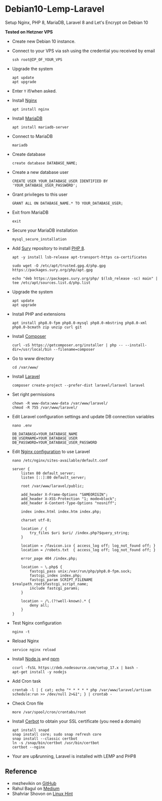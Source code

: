 # Debian10-Lemp-Laravel
Setup Nginx, PHP 8, MariaDB, Laravel 8 and Let's Encrypt on Debian 10

**Tested on Hetzner VPS**

* Create new Debian 10 instance.

* Connect to your  VPS via ssh using the credential you received by email

    ```
    ssh root@IP_OF_YOUR_VPS
    ```

* Upgrade the system

    ```
    apt update
    apt upgrade
    ```

* Enter `Y` if/when asked.

* Install [Nginx](https://www.nginx.com/)

    ```
    apt install nginx
    ```

* Install [MariaDB](https://mariadb.org/)

    ```
    apt install mariadb-server
    ```

* Connect to MariaDB

    ```
    mariadb
    ```

* Create database

    ```
    create database DATABASE_NAME;
    ```

* Create a new database user

    ```
    CREATE USER YOUR_DATABASE_USER IDENTIFIED BY 'YOUR_DATABASE_USER_PASSWORD';
    ```
* Grant privileges to this user

    ```
    GRANT ALL ON DATABASE_NAME.* TO YOUR_DATABASE_USER;
    ```

* Exit from MariaDB

    ```
    exit
    ```
    
* Secure your MariaDB installation

    ```
    mysql_secure_installation
    ```

* Add [Sury](https://deb.sury.org/) repository to install [PHP 8](https://www.php.net/).

    ```
    apt -y install lsb-release apt-transport-https ca-certificates 
    ```

    ```
    sudo wget -O /etc/apt/trusted.gpg.d/php.gpg https://packages.sury.org/php/apt.gpg
    ```

    ```
    echo "deb https://packages.sury.org/php/ $(lsb_release -sc) main" | tee /etc/apt/sources.list.d/php.list
    ```

* Upgrade the system

    ```
    apt update
    apt upgrade
    ```

* Install PHP and extensions

    ```
    apt install php8.0-fpm php8.0-mysql php8.0-mbstring php8.0-xml php8.0-bcmath zip unzip curl git
    ```
    
* Install [Composer](https://getcomposer.org/) 

    ```
    curl -sS https://getcomposer.org/installer | php -- --install-dir=/usr/local/bin --filename=composer
    ```
    
* Go to www directory

    ```
    cd /var/www/
    ```
    
* Install [Laravel](https://laravel.com/)

    ```
    composer create-project --prefer-dist laravel/laravel laravel
    ```

* Set right permissions

    ```
    chown -R www-data:www-data /var/www/laravel/
    chmod -R 755 /var/www/laravel/
    ```

* Edit Laravel configuration settings and update DB connection variables

    ```
    nano .env
    ```

    ```
    DB_DATABASE=YOUR_DATABASE_NAME
    DB_USERNAME=YOUR_DATABASE_USER
    DB_PASSWORD=YOUR_DATABASE_USER_PASSWORD
    ```

* Edit [Nginx configuration](https://laravel.com/docs/8.x/deployment#nginx) to use Laravel

    ```
    nano /etc/nginx/sites-available/default.conf
    ```
    
    ```
    server {
        listen 80 default_server;
        listen [::]:80 default_server;

        root /var/www/laravel/public;
        
        add_header X-Frame-Options "SAMEORIGIN";
        add_header X-XSS-Protection "1; mode=block";
        add_header X-Content-Type-Options "nosniff";

        index index.html index.htm index.php;

        charset utf-8;

        location / {
            try_files $uri $uri/ /index.php?$query_string;
        }

        location = /favicon.ico { access_log off; log_not_found off; }
        location = /robots.txt  { access_log off; log_not_found off; }

        error_page 404 /index.php;

        location ~ \.php$ {
            fastcgi_pass unix:/var/run/php/php8.0-fpm.sock;
            fastcgi_index index.php;
            fastcgi_param SCRIPT_FILENAME $realpath_root$fastcgi_script_name;
            include fastcgi_params;
        }

        location ~ /\.(?!well-known).* {
            deny all;
        }
    }
    ```

* Test Nginx configuration

    ```
    nginx -t
    ```

* Reload Nginx

    ```
    service nginx reload
    ```

* Install [Node.js](https://nodejs.org/en/) and [npm](https://www.npmjs.com/)

    ```
    ccurl -fsSL https://deb.nodesource.com/setup_17.x | bash -
    apt-get install -y nodejs
    ```


* Add Cron task

    ```
    crontab -l | { cat; echo "* * * * * php /var/www/laravel/artisan schedule:run >> /dev/null 2>&1"; } | crontab -
    ```
    
* Check Cron file

     ```
    more /var/spool/cron/crontabs/root
    ```

* Install [Cerbot](https://certbot.eff.org/) to obtain your SSL certificate (you need a domain)

    ```
    apt install snapd
    snap install core; sudo snap refresh core
    snap install --classic certbot
    ln -s /snap/bin/certbot /usr/bin/certbot
    certbot --nginx
    ```

* Your are up&running, Laravel is installed with LEMP and PHP8




## Reference
- mezhevikin on [GitHub](https://github.com/mezhevikin/lemp-laravel-debian)
- Rahul Bagul on [Medium](https://medium.com/@rahulbagul330/how-to-install-laravel-php-framework-with-nginx-on-debian-10-linux4one-81843c827b29)
- Shahriar Shovon on [Linux Hint](https://linuxhint.com/laravel_dev_debian_10/)







